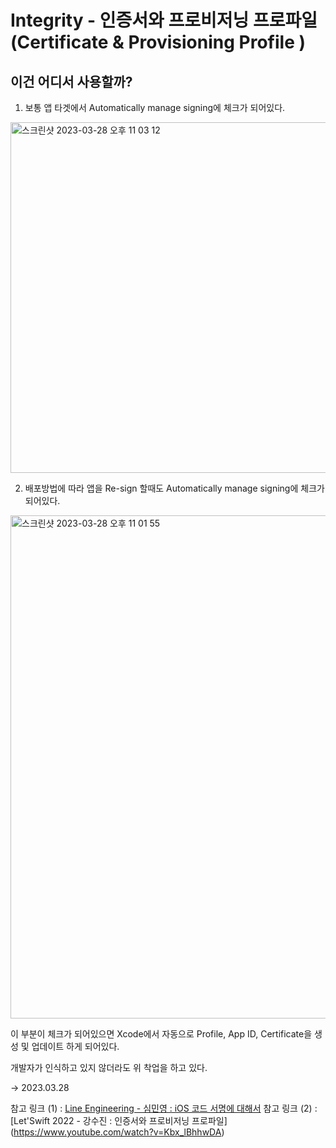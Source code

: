 # Integrity - 인증서와 프로비저닝 프로파일 (Certificate & Provisioning Profile ) 

## 이건 어디서 사용할까?


1. 보통 앱 타겟에서 Automatically manage signing에 체크가 되어있다.  

<img width="561" alt="스크린샷 2023-03-28 오후 11 03 12" src="https://user-images.githubusercontent.com/76529148/228265752-538433b5-eb23-4541-a0e9-66dc69383785.png">


2. 배포방법에 따라 앱을 Re-sign 할때도 Automatically manage signing에 체크가 되어있다.   

<img width="805" alt="스크린샷 2023-03-28 오후 11 01 55" src="https://user-images.githubusercontent.com/76529148/228265734-4ed45452-4951-4b9b-8c3d-c21ed00c5ede.png">




이 부분이 체크가 되어있으면 Xcode에서 자동으로 Profile, App ID, Certificate을 생성 및 업데이트 하게 되어있다.

개발자가 인식하고 있지 않더라도 위 착업을 하고 있다.

-> 2023.03.28



참고 링크 (1) : [Line Engineering - 심민영 : iOS 코드 서명에 대해서](https://engineering.linecorp.com/ko/blog/ios-code-signing) 
참고 링크 (2) : [Let'Swift 2022 - 강수진 : 인증서와 프로비저닝 프로파일]
(https://www.youtube.com/watch?v=Kbx_lBhhwDA)

